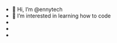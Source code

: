 - 👋 Hi, I’m @ennytech
- 👀 I’m interested in learning how to code
-
- 
- 

<!---
ennytech/ennytech is a ✨ special ✨ repository because its `README.md` (this file) appears on your GitHub profile.
You can click the Preview link to take a look at your changes.
--->
